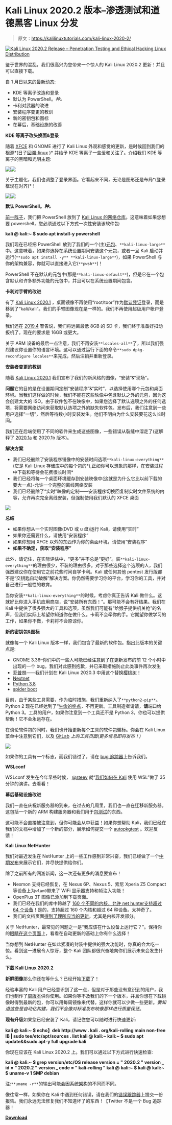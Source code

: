 # Kali Linux 2020.2 版本–渗透测试和道德黑客 Linux 分发

> 原文：<https://kalilinuxtutorials.com/kali-linux-2020-2/>

[![Kali Linux 2020.2 Release – Penetration Testing and Ethical Hacking Linux Distribution](img//8d6005ee317d428d9da05b14b6c54dad.png "Kali Linux 2020.2 Release – Penetration Testing and Ethical Hacking Linux Distribution")](https://1.bp.blogspot.com/-n9sZSrbTiEE/Xr0QUW-g_ZI/AAAAAAAAGUE/tjcojsGYb8wene5CMUWc5V9olVewZ1-gACLcBGAsYHQ/s1600/Kali%2BLinux%25281%2529.png)

鉴于世界的混乱，我们很高兴为您带来一个惊人的 Kali Linux 2020.2 更新！并且可以直接下载。

自 1 月日[以来的最新动态:](https://www.kali.org/releases/kali-linux-2020-1-release/)

*   KDE 等离子改造和登录
*   默认为 PowerShell。*种。*
*   卡利对武器的改进
*   安装程序变更的教训
*   新的密钥包和图标
*   在幕后，基础设施的改善

**KDE 等离子改头换面&登录**

随着 [XFCE](https://www.kali.org/news/kali-linux-2019-4-release/) 和 GNOME 进行了 Kali Linux 外观和感觉的更新，是时候回到我们的根源*(日子[回溯-linux](https://www.backtrack-linux.org/) )* 并给予 KDE 等离子一些爱和关注了。介绍我们 KDE 等离子的黑暗和光明主题:

![](img//9fc23748d72addb245d18ee28f5a83a7.png)![](img//efc1b357ea3da7cf42f6c5410e3a845c.png)

关于主题化，我们也调整了登录界面。它看起来不同，无论是图形还是布局*(登录框现在对齐)*！

![](img//4e822c12ea33103fab86fa0ce87a2ada.png)![](img//68aa1bf763335e46c22c406a4a4447ad.png)

**默认 PowerShell。*种。***

[前一阵子](https://www.kali.org/news/kali-linux-2019-4-release/)，我们把 PowerShell 放到了 [Kali Linux 的网络仓库](https://www.kali.org/docs/general-use/kali-linux-sources-list-repositories/)。这意味着如果您想要 powershell，您必须通过以下方式一次性安装该软件包:

**kali @ kali:~ $ sudo apt install-y powershell**

我们现在已经把 PowerShell 放到了我们的一个(主)[元包](https://tools.kali.org/kali-metapackages)、`**kali-linux-large**`中。这意味着，如果你选择在系统设置期间安装这个元包，或者一旦 Kali 启动并运行(`**sudo apt install -y** **kali-linux-large**`)，如果 PowerShell 与你的架构兼容，你就可以直接进入它(`**pwsh**`)！

PowerShell 不在默认的元包中(那是`**kali-linux-default**`)，但是它在一个包含默认和许多额外功能的元包中，并且可以在系统设置期间包含。

**卡利对手臂的改进**

有了 [Kali Linux 2020.1](https://www.kali.org/releases/kali-linux-2020-1-release/) ，桌面镜像不再使用“root/toor”作为[默认凭证](https://www.kali.org/docs/introduction/default-credentials/)登录，而是移到了“kali/kali”。我们的手臂图像现在是一样的。我们不再使用超级用户帐户登录。

我们还在 [2019.4](https://www.kali.org/news/kali-linux-2019-4-release/) 警告说，我们将远离最低 8GB 的 SD 卡，我们终于准备好扣动扳机了。现在的要求是 16GB 或更大。

关于 ARM 设备的最后一点注意，我们不再安装`**locales-all**`了，所以我们强烈建议你设置你的语言环境。这可以通过运行下面的命令`**sudo dpkg-reconfigure locales**`来完成，然后注销并重新登录。

**安装者变更的教训**

随着 [Kali Linux 2020.1](https://www.kali.org/releases/kali-linux-2020-1-release/) 我们宣布了我们的新风格的图像，“安装”&“现场”。

**问题**它的目的是在设置期间定制“安装程序”&“实时”，以选择使用哪个元包和桌面环境。当我们这样做的时候，我们不能在这些映像中包含默认之外的元包，因为这会创建太大的 ISO。由于软件包不在映像中，如果您选择了默认选项之外的任何选项，将需要网络访问来获取默认选项之外的缺失软件包。发布后，我们注意到一些用户选择“一切”，然后等待数小时安装发生。他们不明白为什么安装要花这么长时间。

我们还在后端使用了不同的软件来生成这些图像，一些错误从裂缝中溜走了(这解释了 [2020.1a](https://bugs.kali.org/view.php?id=6053) 和 2020.1b 版本)。

**解决方案**

*   我们已经删除了安装程序镜像中的安装时间选项`**kali-linux-everything**`(它是 Kali Linux 存储库中的每个包的*),正如你可以想象的那样，在安装过程中下载和等待会花费很长时间*
*   我们已经将每一个桌面环境缓存到安装映像中(这就是为什么它比以前下载的要大一点)-允许一个完整的离线网络安装
*   我们已经删除了“实时”映像的定制——安装程序切换回复制实时文件系统的内容，允许再次完全离线安装，但强制使用我们默认的 XFCE 桌面

![](img//f317178b1ef653bbf3d4fdc2dacce054.png)

**总结**

*   如果你想从一个实时图像(DVD 或 u 盘)运行 Kali，请使用“实时”
*   如果你还需要什么，请使用“安装程序”
*   如果你想用 XFCE 以外的东西作为你的桌面环境，请使用“安装程序”
*   **如果不确定，获取“安装程序”**

此外，请记住，在实际评估中，“更多”并不总是“更好”。装`**kali-linux-everything**`的理由很少，不装的理由很多。对于那些选择这个选项的人，我们强烈建议你在使用它之前花些时间自学卡利。Kali 或任何其他 pentest 发行版都不是“交钥匙自动破解”解决方案。你仍然需要学习你的平台，学习你的工具，并对自己进行一般性的教育。

当你安装`**kali-linux-everything**`的时候，考虑你真正告诉 Kali 做什么。这就好比你进入手机应用商店，说“安装所有东西！”。那可能不会有好结果。我们在 Kali 中提供了很多强大的工具和选项，虽然我们可能有“给猴子提供机关枪”的名声，但我们实际上希望你知道你在做什么。卡莉不会牵你的手。它期望你做学习的工作，如果你不做，卡莉将不会原谅你。

**新的密钥包&图标**

就像每一个 Kali Linux 版本一样，我们包含了最新的软件包。指出此版本的关键点是:

*   GNOME 3.36–你们中的一些人可能已经注意到了在更新发布的前 12 个小时中出现的一个 bug。我们对此感到抱歉，并已采取措施防止此类事件再次发生
*   [乔普林](http://pkg.kali.org/pkg/joplin)——我们计划在 Kali Linux 2020.3 中用这个替换[樱桃树](http://pkg.kali.org/pkg/cherrytree)！
*   [Nextnet](http://pkg.kali.org/pkg/nextnet)
*   [Python 3.8](http://pkg.kali.org/pkg/python3-defaults)
*   [spider boot](http://pkg.kali.org/pkg/spiderfoot)

目前，由于某些工具需要，作为临时措施，我们重新纳入了`**python2-pip**`。Python 2 现在已经达到了“[生命的终点](https://www.kali.org/news/python-2-end-of-life/)，不再更新。工具制造者请请，**请**端口给 Python 3。工具的用户，如果你注意到一个工具还不是 Python 3，你也可以提供帮助！它不会永远存在。

在谈论软件包的同时，我们也开始更新每个工具的软件包徽标。你会在 Kali Linux 菜单中注意到它们，以及 [GitLab](https://gitlab.com/kalilinux/packages/) *上的工具页面(更多信息即将发布！)*

![](img//1b1fda3122165ac7ca024bdf1dceece8.png)

如果你的工具有一个标志，而我们错过了，请在 [bug 追踪器](https://bugs.kali.org/bug_report_page.php)上告诉我们。

**WSLconf**

WSLconf 发生在今年早些时候， [@steev](https://twitter.com/steevdave) 就“[我们如何在 Kali](https://www.youtube.com/watch?v=f8m6tKErjAI) 使用 WSL”做了 35 分钟的演讲。去看看！

**幕后基础设施改进**

我们一直在庆祝新服务器的到来，在过去的几周里，我们也一直在迁移新服务器。这包括一个新的 ARM 构建服务器和我们用于[包测试](https://autopkgtest.kali.org/)的东西。

这可能不会直接被注意到，但你可能会从中获益！如果你想帮助 Kali，我们已经在我们的文档中增加了一个新的部分，展示如何提交一个 [autopkgtest](https://kali.org/docs/development/contributing-runtime-tests) 。欢迎反馈！

**Kali Linux NetHunter**

我们对最近发生在 NetHunter 上的一些工作感到非常兴奋，我们已经做了一个[中期发布](https://www.kali.org/news/kali-nethunter-updates/)来展示它们，并尽快提供给你们。

除了之前所有的网游新闻，这一次还有更多的消息要宣布！

*   Nexmon 支持已经恢复，在 Nexus 6P、Nexus 5、索尼 Xperia Z5 Compact 等设备上为`wlan0`带来了 WiFi 显示器支持和帧注入功能！
*   OpenPlus 3T 图像已添加到下载页面。
*   我们已经在我们的库中跨越了 [160 个不同的内核，允许 net hunter](https://kalilinux.gitlab.io/nethunter/build-scripts/kali-nethunter-devices/nethunter-kernelstats.html)[支持超过 64 个设备](https://kalilinux.gitlab.io/nethunter/build-scripts/kali-nethunter-devices/nethunter-kernels.html)！是的，支持超过 160 个内核和超过 64 种设备。太神奇了。
*   我们的文档页面[得到了理所应当的更新](https://www.kali.org/docs/nethunter/)，尤其是内核开发部分。

关于 NetHunter，最常见的问题之一是“我应该在什么设备上运行它？”。保持你的[眼睛在这个页面](https://kalilinux.gitlab.io/nethunter/build-scripts/kali-nethunter-devices/nethunter-images.html)上，看看在自动更新的基础上你有什么选择！

当你想到 NetHunter 在如此紧凑的封装中提供的强大功能时，你真的会大吃一惊。看到这一进展令人惊讶，整个 Kali 团队都很兴奋地向你们展示未来会发生什么。

**下载 Kali Linux 2020.2**

**新鲜图像**那么你还在等什么？已经开始[下载](https://www.kali.org/downloads/)了！

经验丰富的 Kali 用户已经意识到了这一点，但是对于那些没有意识到的用户，我们也制作了[周版本](https://cdimage.kali.org/kali-weekly/)供你使用。如果你等不及我们的下一个版本，并且你想在下载镜像时得到最新的包，你可以用每周镜像来代替。这样你就可以少做一些更新。*要知道这些是自动化构建，我们不会像对标准发布映像那样进行质量保证*。

**现有升级**如果您已经安装了 Kali，请记住您可以随时进行快速更新:

**kali @ kali:~ $ echo】deb http://www . kali . org/kali-rolling main non-free IB | sudo tee/etc/apt/sources . list
kali @ kali:~
kali:~ $ sudo apt update&&sudo apt-y full upgrade
kali**

你现在应该在 Kali Linux 2020.2 上。我们可以通过以下方式进行快速检查:

**kali @ kali:~ $ grep version/etc/OS release
version = " 2020.2 "
version _ id = " 2020.2 "
version _ code = " kali-rolling "
kali @ kali:~ $
kali @ kali:~ $ uname-v
1 SMP debian**

注:`**uname -r**`的输出可能会因系统[架构](https://pkg.kali.org/pkg/linux-latest)的不同而不同。

像往常一样，如果你在 Kali 中遇到任何错误，请在我们的[错误跟踪器](https://bugs.kali.org/main_page.php)上提交一份报告。我们永远无法修复我们不知道坏了的东西！【Twitter 不是一个 Bug 追踪器！

[**Download**](https://www.kali.org/news/kali-linux-2020-2-release/)